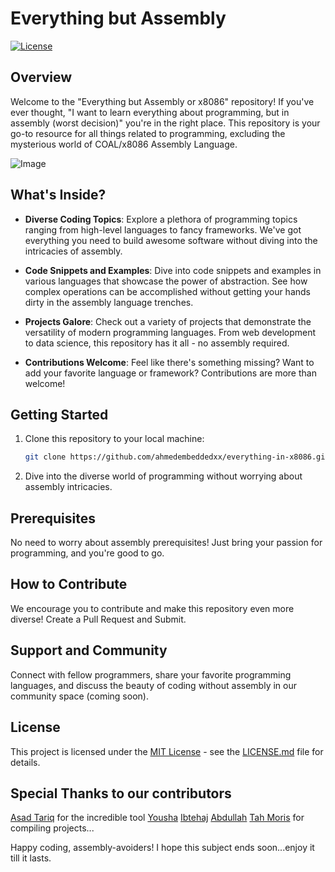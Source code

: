 # Everything but Assembly

[![License](https://img.shields.io/badge/License-MIT-blue.svg)](https://github.com/ahmedembeddedxx/everything-in-x8086/blob/main/LICENSE)

## Overview

Welcome to the "Everything but Assembly or x8086" repository! If you've ever thought, "I want to learn everything about programming, but in assembly (worst decision)" you're in the right place. This repository is your go-to resource for all things related to programming, excluding the mysterious world of COAL/x8086 Assembly Language.

![Image](https://github.com/ahmedembeddedxx/everything-in-x8086/raw/main/images/img.jpeg)

## What's Inside?

- **Diverse Coding Topics**: Explore a plethora of programming topics ranging from high-level languages to fancy frameworks. We've got everything you need to build awesome software without diving into the intricacies of assembly.

- **Code Snippets and Examples**: Dive into code snippets and examples in various languages that showcase the power of abstraction. See how complex operations can be accomplished without getting your hands dirty in the assembly language trenches.

- **Projects Galore**: Check out a variety of projects that demonstrate the versatility of modern programming languages. From web development to data science, this repository has it all - no assembly required.

- **Contributions Welcome**: Feel like there's something missing? Want to add your favorite language or framework? Contributions are more than welcome!

## Getting Started

1. Clone this repository to your local machine:

   ```bash
   git clone https://github.com/ahmedembeddedxx/everything-in-x8086.git
   ```

2. Dive into the diverse world of programming without worrying about assembly intricacies.

## Prerequisites

No need to worry about assembly prerequisites! Just bring your passion for programming, and you're good to go.

## How to Contribute

We encourage you to contribute and make this repository even more diverse! Create a Pull Request and Submit.

## Support and Community

Connect with fellow programmers, share your favorite programming languages, and discuss the beauty of coding without assembly in our community space (coming soon).

## License

This project is licensed under the [MIT License](https://github.com/ahmedembeddedxx/everything-in-x8086/blob/main/LICENSE) - see the [LICENSE.md](https://github.com/ahmedembeddedxx/everything-in-x8086/blob/main/LICENSE) file for details.

## Special Thanks to our contributors

[Asad Tariq](https://github.com/ASD0x41) for the incredible tool
[Yousha](https://github.com/youshasm)
[Ibtehaj](https://github.com/Ibtehaj778)
[Abdullah](https://github.com/abdullaharif381)
[Tah Moris](https://github.com/Tahmooras-Khan)
for compiling projects...

Happy coding, assembly-avoiders! I hope this subject ends soon...enjoy it till it lasts.

